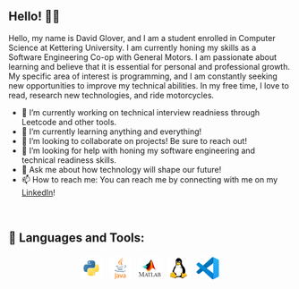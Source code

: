 ## Hello! 👋🏽

Hello, my name is David Glover, and I am a student enrolled in Computer Science at Kettering University. I am currently honing my skills as a Software Engineering Co-op with General Motors. I am passionate about learning and believe that it is essential for personal and professional growth. My specific area of interest is programming, and I am constantly seeking new opportunities to improve my technical abilities. In my free time, I love to read, research new technologies, and ride motorcycles.


- 🔭 I’m currently working on technical interview readniess through Leetcode and other tools.
- 🌱 I’m currently learning anything and everything!
- 👯 I’m looking to collaborate on projects! Be sure to reach out!
- 🤔 I’m looking for help with honing my software engineering and technical readiness skills.
- 💬 Ask me about how technology will shape our future!
- 📫 How to reach me: You can reach me by connecting with me on my [LinkedIn](https://www.linkedin.com/in/david-glover-jr/)! 


<br />

## 🧰 Languages and Tools:
<p align="center">
  <img src="https://raw.githubusercontent.com/github/explore/main/topics/python/python.png" alt="Python" height="40" style="vertical-align:top; margin:4px">
  <img src="https://raw.githubusercontent.com/github/explore/main/topics/java/java.png" alt="Java" height="40" style="vertical-align:top; margin:4px">
  <img src="https://raw.githubusercontent.com/github/explore/main/topics/matlab/matlab.png" alt="MATLAB" height="40" style="vertical-align:top; margin:4px">
  <img src="https://raw.githubusercontent.com/github/explore/main/topics/linux/linux.png" alt="Ubuntu Linux" height="40" style="vertical-align:top; margin:4px">
  <img src="https://raw.githubusercontent.com/github/explore/main/topics/visual-studio-code/visual-studio-code.png" alt="VS Code" height="40" style="vertical-align:top; margin:4px">
</p>





